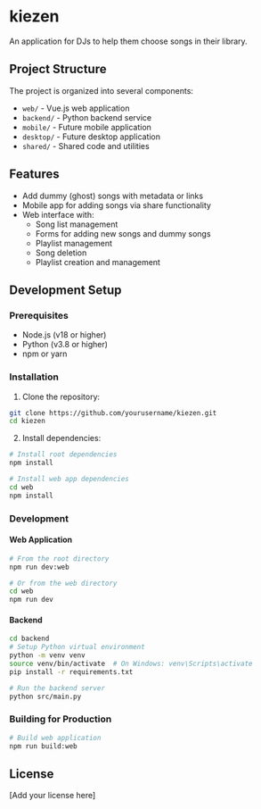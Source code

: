 # kiezen

An application for DJs to help them choose songs in their library.

## Project Structure

The project is organized into several components:

- `web/` - Vue.js web application
- `backend/` - Python backend service
- `mobile/` - Future mobile application
- `desktop/` - Future desktop application
- `shared/` - Shared code and utilities

## Features

- Add dummy (ghost) songs with metadata or links
- Mobile app for adding songs via share functionality
- Web interface with:
  - Song list management
  - Forms for adding new songs and dummy songs
  - Playlist management
  - Song deletion
  - Playlist creation and management

## Development Setup

### Prerequisites

- Node.js (v18 or higher)
- Python (v3.8 or higher)
- npm or yarn

### Installation

1. Clone the repository:
```sh
git clone https://github.com/yourusername/kiezen.git
cd kiezen
```

2. Install dependencies:
```sh
# Install root dependencies
npm install

# Install web app dependencies
cd web
npm install
```

### Development

#### Web Application
```sh
# From the root directory
npm run dev:web

# Or from the web directory
cd web
npm run dev
```

#### Backend
```sh
cd backend
# Setup Python virtual environment
python -m venv venv
source venv/bin/activate  # On Windows: venv\Scripts\activate
pip install -r requirements.txt

# Run the backend server
python src/main.py
```

### Building for Production

```sh
# Build web application
npm run build:web
```

## License

[Add your license here]
